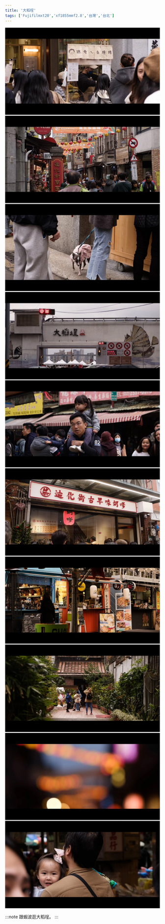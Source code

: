 ```yaml
---
title: '大稻埕'
tags: ['Fujifilmxt20','xf1855mmf2.8','台灣','台北']
---
```

![001](./img/instagram_output/202401/001.webp)
![002](./img/instagram_output/202401/002.webp)
![003](./img/instagram_output/202401/003.webp)
![004](./img/instagram_output/202401/004.webp)
![005](./img/instagram_output/202401/005.webp)
![006](./img/instagram_output/202401/006.webp)
![007](./img/instagram_output/202401/007.webp)
![008](./img/instagram_output/202401/008.webp)
![009](./img/instagram_output/202401/009.webp)
![010](./img/instagram_output/202401/010.webp)

:::note 
跟蝦波逛大稻埕。
:::